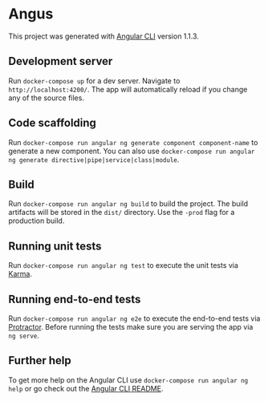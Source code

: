 # Angus

This project was generated with [Angular CLI](https://github.com/angular/angular-cli) version 1.1.3.

## Development server

Run `docker-compose up` for a dev server. Navigate to `http://localhost:4200/`. The app will automatically reload if you change any of the source files.

## Code scaffolding

Run `docker-compose run angular ng generate component component-name` to generate a new component. You can also use `docker-compose run angular ng generate directive|pipe|service|class|module`.

## Build

Run `docker-compose run angular ng build` to build the project. The build artifacts will be stored in the `dist/` directory. Use the `-prod` flag for a production build.

## Running unit tests

Run `docker-compose run angular ng test` to execute the unit tests via [Karma](https://karma-runner.github.io).

## Running end-to-end tests

Run `docker-compose run angular ng e2e` to execute the end-to-end tests via [Protractor](http://www.protractortest.org/).
Before running the tests make sure you are serving the app via `ng serve`.

## Further help

To get more help on the Angular CLI use `docker-compose run angular ng help` or go check out the [Angular CLI README](https://github.com/angular/angular-cli/blob/master/README.md).
